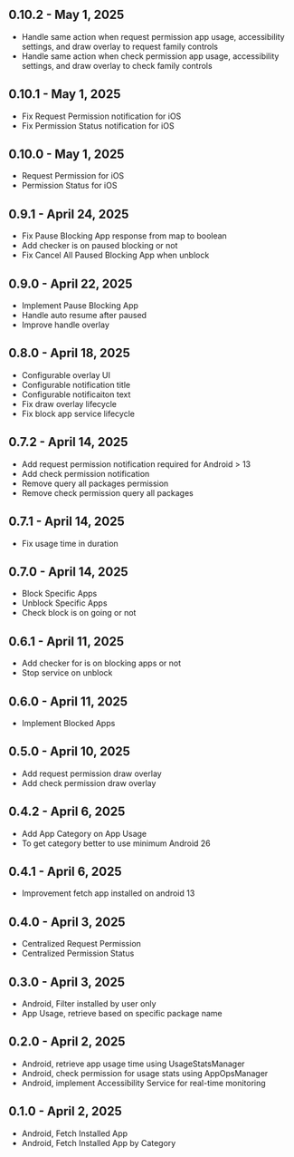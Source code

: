 ## 0.10.2 - May 1, 2025
* Handle same action when request permission app usage, accessibility settings, and draw overlay to request family controls
* Handle same action when check permission app usage, accessibility settings, and draw overlay to check family controls

## 0.10.1 - May 1, 2025
* Fix Request Permission notification for iOS
* Fix Permission Status notification for iOS

## 0.10.0 - May 1, 2025
* Request Permission for iOS
* Permission Status for iOS

## 0.9.1 - April 24, 2025
* Fix Pause Blocking App response from map to boolean
* Add checker is on paused blocking or not
* Fix Cancel All Paused Blocking App when unblock

## 0.9.0 - April 22, 2025
* Implement Pause Blocking App
* Handle auto resume after paused
* Improve handle overlay

## 0.8.0 - April 18, 2025
* Configurable overlay UI
* Configurable notification title
* Configurable notificaiton text
* Fix draw overlay lifecycle
* Fix block app service lifecycle

## 0.7.2 - April 14, 2025
* Add request permission notification required for Android > 13
* Add check permission notification
* Remove query all packages permission
* Remove check permission query all packages

## 0.7.1 - April 14, 2025
* Fix usage time in duration

## 0.7.0 - April 14, 2025
* Block Specific Apps
* Unblock Specific Apps
* Check block is on going or not

## 0.6.1 - April 11, 2025
* Add checker for is on blocking apps or not
* Stop service on unblock

## 0.6.0 - April 11, 2025
* Implement Blocked Apps

## 0.5.0 - April 10, 2025
* Add request permission draw overlay
* Add check permission draw overlay

## 0.4.2 - April 6, 2025
* Add App Category on App Usage
* To get category better to use minimum Android 26

## 0.4.1 - April 6, 2025
* Improvement fetch app installed on android 13

## 0.4.0 - April 3, 2025
* Centralized Request Permission
* Centralized Permission Status

## 0.3.0 - April 3, 2025
* Android, Filter installed by user only
* App Usage, retrieve based on specific package name

## 0.2.0 - April 2, 2025
* Android, retrieve app usage time using UsageStatsManager
* Android, check permission for usage stats using AppOpsManager
* Android, implement Accessibility Service for real-time monitoring

## 0.1.0 - April 2, 2025
* Android, Fetch Installed App
* Android, Fetch Installed App by Category